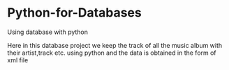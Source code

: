 # Python-for-Databases
Using database with python

Here in this database project we keep the track of all the music album with their artist,track etc. using python and the data is obtained in the form of xml file

